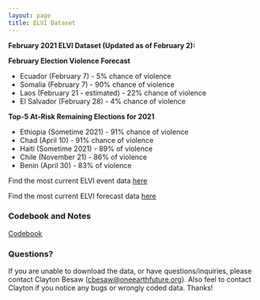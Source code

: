 ```yaml
---
layout: page
title: ELVI Dataset
---
```



**February 2021 ELVI Dataset (Updated as of February 2):**

**February Election Violence Forecast**
  * Ecuador (February 7) - 5% chance of violence
  * Somalia (February 7) - 90% chance of violence
  * Laos (February 21 - estimated) - 22% chance of violence
  * El Salvador (February 28) - 4% chance of violence
  
**Top-5 At-Risk Remaining Elections for 2021**
  * Ethiopia (Sometime 2021) - 91% chance of violence
  * Chad (April 10) - 91% chance of violence
  * Haiti (Sometime 2021) - 89% of violence
  * Chile (November 21) - 86% of violence
  * Benin (April 30) - 83% of violence

 
 
Find the most current ELVI event data [here](https://cdn.rawgit.com/OEFDataScience/REIGN.github.io/gh-pages/data_sets/ELVI_2021_2.csv) 

Find the most current ELVI forecast data [here](https://cdn.rawgit.com/OEFDataScience/REIGN.github.io/gh-pages/data_sets/ELVI_FORECAST_2021_2.csv) 
	
### Codebook and Notes

[Codebook](https://raw.githubusercontent.com/OEFDataScience/REIGN.github.io/gh-pages/documents/ELVI_CODEBOOK.pdf)

### Questions?

If you are unable to download the data, or have questions/inquiries, please contact Clayton Besaw (<cbesaw@oneearthfuture.org>). Also feel to contact Clayton if you notice any bugs or wrongly coded data. Thanks!

